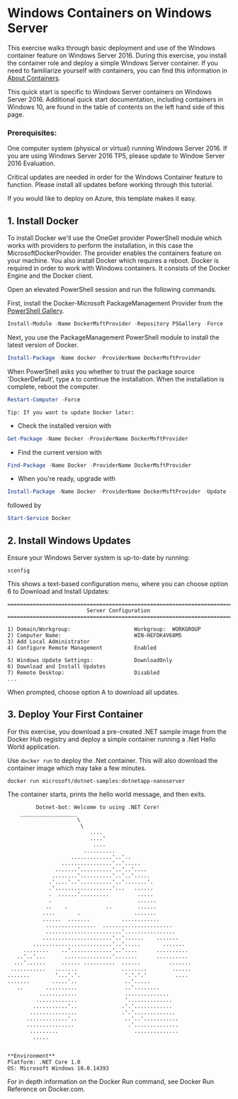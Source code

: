 # Windows Containers on Windows Server

This exercise walks through basic deployment and use of the Windows container feature on Windows Server 2016. During this exercise, you install the container role and deploy a simple Windows Server container. If you need to familiarize yourself with containers, you can find this information in [About Containers](https://docs.microsoft.com/en-us/virtualization/windowscontainers/about/index).

This quick start is specific to Windows Server containers on Windows Server 2016. Additional quick start documentation, including containers in Windows 10, are found in the table of contents on the left hand side of this page.

### Prerequisites:

One computer system (physical or virtual) running Windows Server 2016. If you are using Windows Server 2016 TP5, please update to Window Server 2016 Evaluation.

Critical updates are needed in order for the Windows Container feature to function. Please install all updates before working through this tutorial.

If you would like to deploy on Azure, this template makes it easy.
 

## 1. Install Docker

To install Docker we'll use the OneGet provider PowerShell module which works with providers to perform the installation, in this case the MicrosoftDockerProvider. The provider enables the containers feature on your machine. You also install Docker which requires a reboot. Docker is required in order to work with Windows containers. It consists of the Docker Engine and the Docker client.

Open an elevated PowerShell session and run the following commands.

First, install the Docker-Microsoft PackageManagement Provider from the [PowerShell Gallery](https://www.powershellgallery.com/packages/DockerMsftProvider).

```PowerShell
Install-Module -Name DockerMsftProvider -Repository PSGallery -Force
```

Next, you use the PackageManagement PowerShell module to install the latest version of Docker.

```PowerShell
Install-Package -Name docker -ProviderName DockerMsftProvider
```

When PowerShell asks you whether to trust the package source 'DockerDefault', type ```A``` to continue the installation. When the installation is complete, reboot the computer.

```PowerShell
Restart-Computer -Force
```

```Tip: If you want to update Docker later:```

* Check the installed version with
```PowerShell
Get-Package -Name Docker -ProviderName DockerMsftProvider
```
* Find the current version with
```PowerShell
Find-Package -Name Docker -ProviderName DockerMsftProvider
```
* When you're ready, upgrade with
```PowerShell
Install-Package -Name Docker -ProviderName DockerMsftProvider -Update -Force
```
followed by
```PowerShell
Start-Service Docker
```

## 2. Install Windows Updates

Ensure your Windows Server system is up-to-date by running:

```Batchfile
sconfig
```

This shows a text-based configuration menu, where you can choose option 6 to Download and Install Updates:

```Batchfile
===============================================================================
                         Server Configuration
===============================================================================

1) Domain/Workgroup:                    Workgroup:  WORKGROUP
2) Computer Name:                       WIN-HEFDK4V68M5
3) Add Local Administrator
4) Configure Remote Management          Enabled

5) Windows Update Settings:             DownloadOnly
6) Download and Install Updates
7) Remote Desktop:                      Disabled
...
```

When prompted, choose option A to download all updates.

## 3. Deploy Your First Container

For this exercise, you download a pre-created .NET sample image from the Docker Hub registry and deploy a simple container running a .Net Hello World application.

Use ```docker run``` to deploy the .Net container. This will also download the container image which may take a few minutes.

```Batchfile
docker run microsoft/dotnet-samples:dotnetapp-nanoserver
```

The container starts, prints the hello world message, and then exits.

```Batchfile
         Dotnet-bot: Welcome to using .NET Core!
    __________________
                      \
                       \
                          ....
                          ....'
                           ....
                        ..........
                    .............'..'..
                 ................'..'.....
               .......'..........'..'..'....
              ........'..........'..'..'.....
             .'....'..'..........'..'.......'.
             .'..................'...   ......
             .  ......'.........         .....
             .                           ......
            ..    .            ..        ......
           ....       .                 .......
           ......  .......          ............
            ................  ......................
            ........................'................
           ......................'..'......    .......
        .........................'..'.....       .......
     ........    ..'.............'..'....      ..........
   ..'..'...      ...............'.......      ..........
  ...'......     ...... ..........  ......         .......
 ...........   .......              ........        ......
.......        '...'.'.              '.'.'.'         ....
.......       .....'..               ..'.....
   ..       ..........               ..'........
          ............               ..............
         .............               '..............
        ...........'..              .'.'............
       ...............              .'.'.............
      .............'..               ..'..'...........
      ...............                 .'..............
       .........                        ..............
        .....


**Environment**
Platform: .NET Core 1.0
OS: Microsoft Windows 10.0.14393
```

For in depth information on the Docker Run command, see Docker Run Reference on Docker.com.
